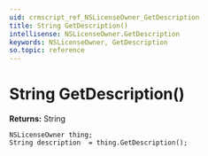 ```yaml
---
uid: crmscript_ref_NSLicenseOwner_GetDescription
title: String GetDescription()
intellisense: NSLicenseOwner.GetDescription
keywords: NSLicenseOwner, GetDescription
so.topic: reference
---
```


# String GetDescription()

**Returns:** String

```crmscript
NSLicenseOwner thing;
String description  = thing.GetDescription();
```

